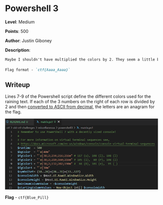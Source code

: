 # Powershell 3
**Level**: Medium

**Points**: 500

**Author**: Justin Giboney

**Description**:
```markdown
Maybe I shouldn't have multiplied the colors by 2. They seem a little bright... (see script from Powershell 1)

Flag format - `ctf{Aaaa_Aaaa}`
```

## Writeup
Lines 7-9 of the Powershell script define the different colors used for the raining text. If each of the 3 numbers on the right of each row is divided by 2 and then [converted to ASCII from decimal](https://www.asciitable.com/), the letters are an anagram for the flag.

![](solution.png)

**Flag** - `ctf{Blue_Pill}`
